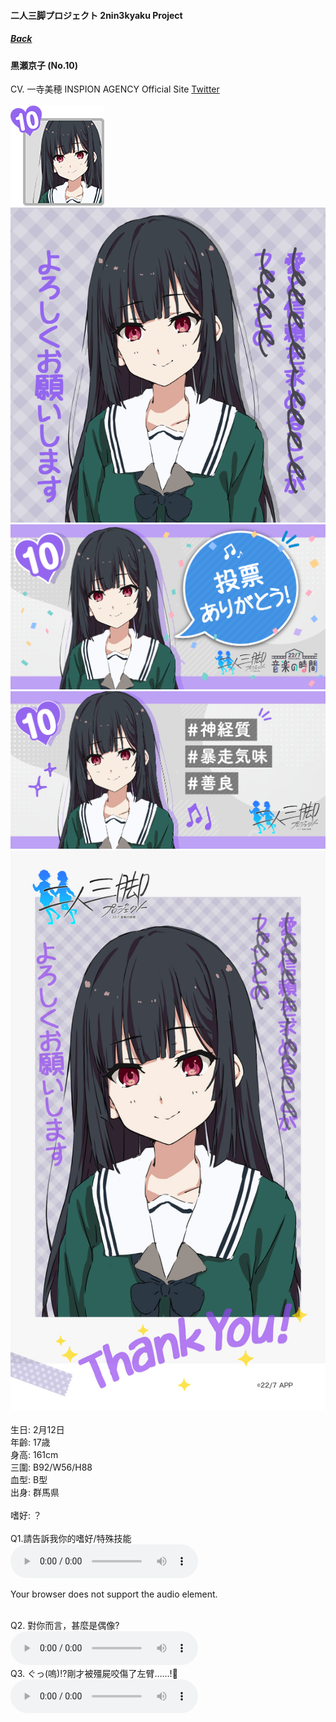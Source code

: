 #### 二人三脚プロジェクト 2nin3kyaku Project
##### [Back](2nin3kyaku_List.md)

#### 黒瀬京子 (No.10)
CV. 一寺美穂 INSPION AGENCY Official Site<a rel="noreferrer noopener" target="_blank" href=""></a> <a rel="noreferrer noopener" target="_blank" href="https://twitter.com/miho_1temple">Twitter</a><br><br>
<img src="../../../Img/Nanaon/2nin3kyaku/10/10_thumb.png"><br>
<img src="../../../Img/Nanaon/2nin3kyaku/10/10_main.png"><br>
<img src="../../../Img/Nanaon/2nin3kyaku/10/10_thanks.png"><br>
<img src="../../../Img/Nanaon/2nin3kyaku/10/10_desc.png"><br>
<img src="../../../Img/Nanaon/2nin3kyaku/10/10_wallpaper.jpg"><br>
<br>
生日: 2月12日<br>
年齡: 17歳<br>
身高: 161cm<br>
三圍: B92/W56/H88<br>
血型: B型<br>
出身: 群馬県<br>
<br>
嗜好: ？<br>
<br>
Q1.請告訴我你的嗜好/特殊技能<br>
<audio controls="controls">
  <source type="audio/mp3" src="../../../Resources/2nin3kyaku/No10_voice_1.mp3"></source>
  <p>Your browser does not support the audio element.</p>
</audio><br>
Q2. 對你而言，甚麼是偶像? <br>
<audio controls="controls">
  <source type="audio/mp3" src="../../../Resources/2nin3kyaku/No10_voice_2.mp3"></source>
  <p>Your browser does not support the audio element.</p>
</audio><br>
Q3. ぐっ(嗚)!?剛才被殭屍咬傷了左臂……!🧟 <br>
<audio controls="controls">
  <source type="audio/mp3" src="../../../Resources/2nin3kyaku/No10_voice_3.mp3"></source>
  <p>Your browser does not support the audio element.</p>
</audio><br>